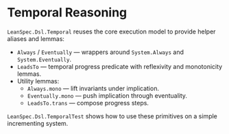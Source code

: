 # Temporal Reasoning

`LeanSpec.Dsl.Temporal` reuses the core execution model to provide helper aliases and
lemmas:

- `Always` / `Eventually` — wrappers around `System.Always` and `System.Eventually`.
- `LeadsTo` — temporal progress predicate with reflexivity and monotonicity lemmas.
- Utility lemmas:
  - `Always.mono` — lift invariants under implication.
  - `Eventually.mono` — push implication through eventuality.
  - `LeadsTo.trans` — compose progress steps.

`LeanSpec.Dsl.TemporalTest` shows how to use these primitives on a simple incrementing
system.
